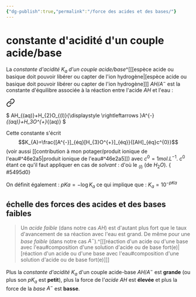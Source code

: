 ```yaml
---
{"dg-publish":true,"permalink":"/force des acides et des bases/"}
---
```


# constante d'acidité d'un couple acide/base
La *constante d'acidité $K_{a}$ d'un couple acide/base*^[[[espèce acide ou basique doit pouvoir libérer ou capter de l'ion hydrogène\|[espèce acide ou basique doit pouvoir libérer ou capter de l'ion hydrogène]]] $AH/A^{-}$ est la constante d'équilibre associée à la réaction entre l'acide $AH$ et l'eau : 
<div class="transclusion internal-embed is-loaded"><a class="markdown-embed-link" href="/contribution-a-mon-potager/reaction-d-un-acide-ou-d-une-base-avec-l-eau/#f06b0c" aria-label="Open link"><svg xmlns="http://www.w3.org/2000/svg" width="24" height="24" viewBox="0 0 24 24" fill="none" stroke="currentColor" stroke-width="2" stroke-linecap="round" stroke-linejoin="round" class="svg-icon lucide-link"><path d="M10 13a5 5 0 0 0 7.54.54l3-3a5 5 0 0 0-7.07-7.07l-1.72 1.71"></path><path d="M14 11a5 5 0 0 0-7.54-.54l-3 3a5 5 0 0 0 7.07 7.07l1.71-1.71"></path></svg></a><div class="markdown-embed">



$
AH_{(aq)}+H_{2}O_{(l)}{\displaystyle \rightleftarrows }A^{-}_{(aq)}+H_3O^{+}_{(aq)}
$

</div></div>

Cette constante s'écrit $$K_{A}=\frac{[A^{-}]_{éq}[H_{3}O^{+}]_{éq}}{[AH]_{éq}c^{0}}$$ (voir aussi [[contribution à mon potager/produit ionique de l'eau#^46e2a5\|produit ionique de l'eau#^46e2a5]]) avec $c^{0}=1mol.L^{-1}$. 
$c^{0}$ étant ce qu'il faut appliquer en cas de *solvant* : d'où le $_{(l)}$ (de $H_{2}O$).
{ #5495d0}


On définit également :  $pKa=-\log K_{a}$
ce qui implique que : $K_{a}=10^{-pKa}$
## échelle des forces des acides et des bases faibles
>Un *acide faible* (dans notre cas $AH$) est d'autant plus fort que le taux d'avancement de sa réaction avec l'eau est grand.
>De même pour une *base faible* (dans notre cas $A^{-}$).^[[[réaction d'un acide ou d'une base avec l'eau#composition d'une solution d'acide ou de base fort(e)\|[réaction d'un acide ou d'une base avec l'eau#composition d'une solution d'acide ou de base fort(e)]]]

Plus la *constante d'acidité* $K_{a}$ d'un couple acide-base $AH/A^{-}$ est **grande** (ou plus son $pK_{a}$ est **petit**), plus la force de l'*acide* $AH$ est **élevée** et plus la force de la *base* $A^{-}$ est **basse**.